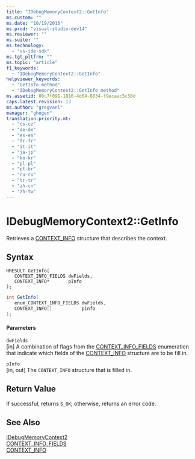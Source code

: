```yaml
---
title: "IDebugMemoryContext2::GetInfo"
ms.custom: ""
ms.date: "10/19/2016"
ms.prod: "visual-studio-dev14"
ms.reviewer: ""
ms.suite: ""
ms.technology: 
  - "vs-ide-sdk"
ms.tgt_pltfrm: ""
ms.topic: "article"
f1_keywords: 
  - "IDebugMemoryContext2::GetInfo"
helpviewer_keywords: 
  - "GetInfo method"
  - "IDebugMemoryContext2::GetInfo method"
ms.assetid: 08c7f091-1816-4d64-8834-f9ecaac5c58d
caps.latest.revision: 13
ms.author: "gregvanl"
manager: "ghogen"
translation.priority.mt: 
  - "cs-cz"
  - "de-de"
  - "es-es"
  - "fr-fr"
  - "it-it"
  - "ja-jp"
  - "ko-kr"
  - "pl-pl"
  - "pt-br"
  - "ru-ru"
  - "tr-tr"
  - "zh-cn"
  - "zh-tw"
---
```

# IDebugMemoryContext2::GetInfo
Retrieves a [CONTEXT_INFO](../../../extensibility/debugger/reference/context_info.md) structure that describes the context.  
  
## Syntax  
  
```cpp#  
HRESULT GetInfo(   
   CONTEXT_INFO_FIELDS dwFields,  
   CONTEXT_INFO*       pInfo  
);  
```  
  
```c#  
int GetInfo(  
   enum_CONTEXT_INFO_FIELDS dwFields,   
   CONTEXT_INFO[]           pinfo  
);  
```  
  
#### Parameters  
 `dwFields`  
 [in] A combination of flags from the [CONTEXT_INFO_FIELDS](../../../extensibility/debugger/reference/context_info_fields.md) enumeration that indicate which fields of the [CONTEXT_INFO](../../../extensibility/debugger/reference/context_info.md) structure are to be fill in.  
  
 `pInfo`  
 [in, out] The `CONTEXT_INFO` structure that is filled in.  
  
## Return Value  
 If successful, returns `S_OK`; otherwise, returns an error code.  
  
## See Also  
 [IDebugMemoryContext2](../../../extensibility/debugger/reference/idebugmemorycontext2.md)   
 [CONTEXT_INFO_FIELDS](../../../extensibility/debugger/reference/context_info_fields.md)   
 [CONTEXT_INFO](../../../extensibility/debugger/reference/context_info.md)